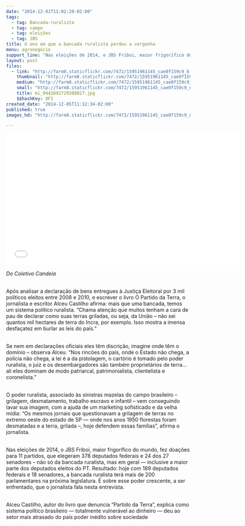 ```yaml
---
date: "2014-12-01T11:02:20-02:00"
tags:
  - tag: Bancada-ruralista
  - tag: campo
  - tag: eleições
  - tag: JBS
title: O ano em que a bancada ruralista perdeu a vergonha
menu: agronegócio
support_line: "Nas eleições de 2014, o JBS Friboi, maior frigorífico do mundo, fez doações para 11 partidos, que elegeram 378 deputados federais e 24 dos 27 senadores"
layout: post
files:
  - link: "http://farm8.staticflickr.com/7472/15951961145_cae0f159c9_b.jpg"
    thumbnail: "http://farm8.staticflickr.com/7472/15951961145_cae0f159c9_t.jpg"
    medium: "http://farm8.staticflickr.com/7472/15951961145_cae0f159c9_z.jpg"
    small: "http://farm8.staticflickr.com/7472/15951961145_cae0f159c9_n.jpg"
    title: mi_9442692729388027.jpg
    $$hashKey: 0F2
created_date: "2014-12-05T11:12:34-02:00"
published: true
images_hd: "http://farm8.staticflickr.com/7472/15951961145_cae0f159c9_n.jpg"

---
```

<p><iframe allowfullscreen="" frameborder="0" height="360" src="//www.youtube.com/embed/JSWEkYiMGv0" width="640"></iframe></p>

<p><em>Do Coletivo Candeia</em></p>

<p><br />
Ap&oacute;s analisar a declara&ccedil;&atilde;o de bens entregues &agrave; Justi&ccedil;a Eleitoral por 3 mil pol&iacute;ticos eleitos entre 2008 e 2010, e escrever o livro O Partido da Terra, o jornalista e escritor Alceu Castilho afirma: mais que uma bancada, temos um sistema pol&iacute;tico ruralista. &ldquo;Chama aten&ccedil;&atilde;o que muitos tenham a cara de pau de declarar como suas terras griladas, ou seja, da Uni&atilde;o &ndash; n&atilde;o sei quantos mil hectares de terra do Incra, por exemplo. Isso mostra a imensa desfa&ccedil;atez em burlar as leis do pa&iacute;s.&rdquo;</p>

<p><br />
Se nem em declara&ccedil;&otilde;es oficiais eles t&ecirc;m discri&ccedil;&atilde;o, imagine onde t&ecirc;m o dom&iacute;nio &ndash; observa Alceu. &ldquo;Nos rinc&otilde;es do pa&iacute;s, onde o Estado n&atilde;o chega, a pol&iacute;cia n&atilde;o chega, a lei &eacute; a da pistolagem, o cart&oacute;rio &eacute; tomado pelo poder ruralista, o juiz e os desembargadores s&atilde;o tamb&eacute;m propriet&aacute;rios de terra&hellip; ali eles dominam de modo patriarcal, patrimonialista, clientelista e coronelista.&rdquo;</p>

<p><br />
O poder ruralista, associado &agrave;s sinistras mazelas do campo brasileiro &ndash; grilagem, desmatamento, trabalho escravo e infantil &ndash; vem conseguindo lavar sua imagem, com a ajuda de um marketing sofisticado e da velha m&iacute;dia: &ldquo;Os mesmos jornais que questionavam a grilagem de terras no extremo oeste do estado de SP &mdash; onde nos anos 1950 florestas foram desmatadas e a terra, grilada &ndash;, hoje defendem essas fam&iacute;lias&rdquo;, afirma o jornalista.</p>

<p><br />
Nas elei&ccedil;&otilde;es de 2014, o JBS Friboi, maior frigor&iacute;fico do mundo, fez doa&ccedil;&otilde;es para 11 partidos, que elegeram 378 deputados federais e 24 dos 27 senadores &ndash; n&atilde;o s&oacute; da bancada ruralista, mas em geral &mdash; inclusive a maior parte dos deputados eleitos do PT. Resultado: hoje com 189 deputados federais e 18 senadores, a bancada ruralista ter&aacute; mais de 200 parlamentares na pr&oacute;xima legislatura. &Eacute; sobre esse poder crescente, a ser enfrentado, que o jornalista fala nesta entrevista.</p>

<p><br />
Alceu Castilho, autor do livro que denuncia &ldquo;Partido da Terra&rdquo;, explica como sistema pol&iacute;tico brasileiro &mdash; totalmente vulner&aacute;vel ao dinheiro &mdash; deu ao setor mais atrasado do pa&iacute;s poder in&eacute;dito sobre sociedade</p>
